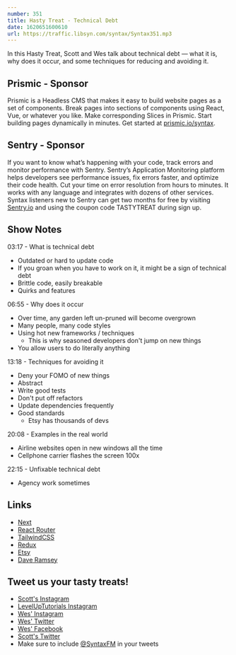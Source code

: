 ```yaml
---
number: 351
title: Hasty Treat - Technical Debt
date: 1620651600610
url: https://traffic.libsyn.com/syntax/Syntax351.mp3
---
```


In this Hasty Treat, Scott and Wes talk about technical debt — what it is, why does it occur, and some techniques for reducing and avoiding it. 

## Prismic - Sponsor
Prismic is a Headless CMS that makes it easy to build website pages as a set of components. Break pages into sections of components using React, Vue, or whatever you like. Make corresponding Slices in Prismic. Start building pages dynamically in minutes. Get started at [prismic.io/syntax](https://prismic.io/syntax).

## Sentry - Sponsor
If you want to know what’s happening with your code, track errors and monitor performance with Sentry. Sentry’s Application Monitoring platform helps developers see performance issues, fix errors faster, and optimize their code health. Cut your time on error resolution from hours to minutes. It works with any language and integrates with dozens of other services. Syntax listeners new to Sentry can get two months for  free by visiting [Sentry.io](https://sentry.io) and using the coupon code TASTYTREAT during sign up.

## Show Notes
03:17 - What is technical debt
* Outdated or hard to update code
* If you groan when you have to work on it, it might be a sign of technical debt
* Brittle code, easily breakable
* Quirks and features

06:55 - Why does it occur
* Over time, any garden left un-pruned will become overgrown
* Many people, many code styles
* Using hot new frameworks / techniques
  * This is why seasoned developers don't jump on new things
* You allow users to do literally anything

13:18 - Techniques for avoiding it
* Deny your FOMO of new things
* Abstract
* Write good tests
* Don't put off refactors
* Update dependencies frequently
* Good standards
  * Etsy has thousands of devs

20:08 - Examples in the real world
* Airline websites open in new windows all the time
* Cellphone carrier flashes the screen 100x

22:15 - Unfixable technical debt
* Agency work sometimes

## Links
* [Next](https://nextjs.org/)
* [React Router](https://reactrouter.com/)
* [TailwindCSS](https://tailwindcss.com/)
* [Redux](https://redux.js.org/)
* [Etsy](https://www.etsy.com/)
* [Dave Ramsey](https://www.ramseysolutions.com/)

## Tweet us your tasty treats!
* [Scott's Instagram](https://www.instagram.com/stolinski/)
* [LevelUpTutorials Instagram](https://www.instagram.com/LevelUpTutorials/)
* [Wes' Instagram](https://www.instagram.com/wesbos/)
* [Wes' Twitter](https://twitter.com/wesbos)
* [Wes' Facebook](https://www.facebook.com/wesbos.developer)
* [Scott's Twitter](https://twitter.com/stolinski)
* Make sure to include [@SyntaxFM](https://twitter.com/SyntaxFM) in your tweets